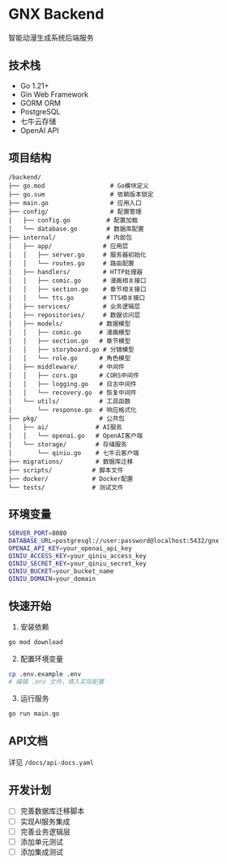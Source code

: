 # GNX Backend

智能动漫生成系统后端服务

## 技术栈

- Go 1.21+
- Gin Web Framework
- GORM ORM
- PostgreSQL
- 七牛云存储
- OpenAI API

## 项目结构

```
/backend/
├── go.mod                  # Go模块定义
├── go.sum                  # 依赖版本锁定
├── main.go                 # 应用入口
├── config/                 # 配置管理
│   ├── config.go          # 配置加载
│   └── database.go        # 数据库配置
├── internal/              # 内部包
│   ├── app/              # 应用层
│   │   ├── server.go     # 服务器初始化
│   │   └── routes.go     # 路由配置
│   ├── handlers/         # HTTP处理器
│   │   ├── comic.go      # 漫画相关接口
│   │   ├── section.go    # 章节相关接口
│   │   └── tts.go        # TTS相关接口
│   ├── services/         # 业务逻辑层
│   ├── repositories/     # 数据访问层
│   ├── models/          # 数据模型
│   │   ├── comic.go     # 漫画模型
│   │   ├── section.go   # 章节模型
│   │   ├── storyboard.go # 分镜模型
│   │   └── role.go      # 角色模型
│   ├── middleware/      # 中间件
│   │   ├── cors.go      # CORS中间件
│   │   ├── logging.go   # 日志中间件
│   │   └── recovery.go  # 恢复中间件
│   └── utils/           # 工具函数
│       └── response.go  # 响应格式化
├── pkg/                 # 公共包
│   ├── ai/             # AI服务
│   │   └── openai.go   # OpenAI客户端
│   └── storage/        # 存储服务
│       └── qiniu.go    # 七牛云客户端
├── migrations/         # 数据库迁移
├── scripts/           # 脚本文件
├── docker/            # Docker配置
└── tests/             # 测试文件
```

## 环境变量

```bash
SERVER_PORT=8080
DATABASE_URL=postgresql://user:password@localhost:5432/gnx
OPENAI_API_KEY=your_openai_api_key
QINIU_ACCESS_KEY=your_qiniu_access_key
QINIU_SECRET_KEY=your_qiniu_secret_key
QINIU_BUCKET=your_bucket_name
QINIU_DOMAIN=your_domain
```

## 快速开始

1. 安装依赖
```bash
go mod download
```

2. 配置环境变量
```bash
cp .env.example .env
# 编辑 .env 文件，填入实际配置
```

3. 运行服务
```bash
go run main.go
```

## API文档

详见 `/docs/api-docs.yaml`

## 开发计划

- [ ] 完善数据库迁移脚本
- [ ] 实现AI服务集成
- [ ] 完善业务逻辑层
- [ ] 添加单元测试
- [ ] 添加集成测试
